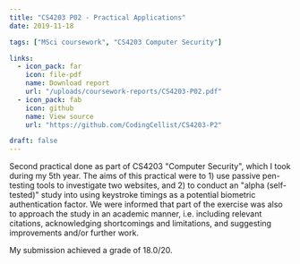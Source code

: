 ```yaml
---
title: "CS4203 P02 - Practical Applications"
date: 2019-11-18

tags: ["MSci coursework", "CS4203 Computer Security"]

links:
  - icon_pack: far
    icon: file-pdf
    name: Download report
    url: "/uploads/coursework-reports/CS4203-P02.pdf"
  - icon_pack: fab
    icon: github
    name: View source
    url: "https://github.com/CodingCellist/CS4203-P2"

draft: false
---
```


Second practical done as part of CS4203 "Computer Security", which I
took during my 5th year. The aims of this practical were to 1) use passive
pen-testing tools to investigate two websites, and 2) to conduct an "alpha
(self-tested)" study into using keystroke timings as a potential biometric
authentication factor. We were informed that part of the exercise was also to
approach the study in an academic manner, i.e. including relevant citations,
acknowledging shortcomings and limitations, and suggesting improvements and/or
further work.

My submission achieved a grade of 18.0/20.

